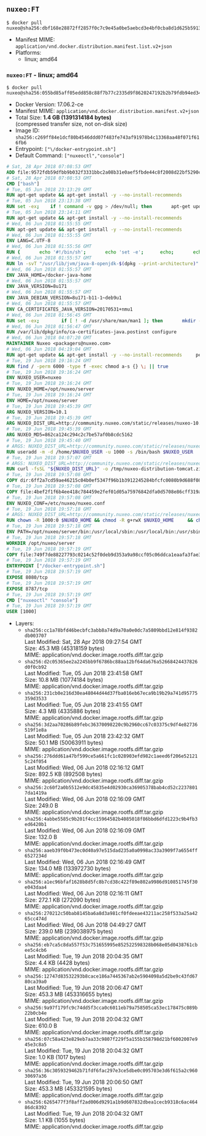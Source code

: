 ## `nuxeo:FT`

```console
$ docker pull nuxeo@sha256:dbf168e28872ff2857f0c7c9e45a0be5aebcd3e4bf0cba8d1d625b5913f60a15
```

-	Manifest MIME: `application/vnd.docker.distribution.manifest.list.v2+json`
-	Platforms:
	-	linux; amd64

### `nuxeo:FT` - linux; amd64

```console
$ docker pull nuxeo@sha256:055bd85aff05edd858c88f7b77c2335d9f8620247192b2b79fdb94ed34c19027
```

-	Docker Version: 17.06.2-ce
-	Manifest MIME: `application/vnd.docker.distribution.manifest.v2+json`
-	Total Size: **1.4 GB (1391314184 bytes)**  
	(compressed transfer size, not on-disk size)
-	Image ID: `sha256:c269ff84e1dcf80b4546ddd07f483fe743af91978b4c13368aa48f071f616fb6`
-	Entrypoint: `["\/docker-entrypoint.sh"]`
-	Default Command: `["nuxeoctl","console"]`

```dockerfile
# Sat, 28 Apr 2018 07:08:53 GMT
ADD file:9572fdb59dfbb9b032f3331bbc2a08b31e0aef5fbde44c8f2008d22bf5290cf2 in / 
# Sat, 28 Apr 2018 07:08:53 GMT
CMD ["bash"]
# Tue, 05 Jun 2018 23:13:29 GMT
RUN apt-get update && apt-get install -y --no-install-recommends 		ca-certificates 		curl 		netbase 		wget 	&& rm -rf /var/lib/apt/lists/*
# Tue, 05 Jun 2018 23:13:38 GMT
RUN set -ex; 	if ! command -v gpg > /dev/null; then 		apt-get update; 		apt-get install -y --no-install-recommends 			gnupg 			dirmngr 		; 		rm -rf /var/lib/apt/lists/*; 	fi
# Tue, 05 Jun 2018 23:14:11 GMT
RUN apt-get update && apt-get install -y --no-install-recommends 		bzr 		git 		mercurial 		openssh-client 		subversion 				procps 	&& rm -rf /var/lib/apt/lists/*
# Wed, 06 Jun 2018 01:55:55 GMT
RUN apt-get update && apt-get install -y --no-install-recommends 		bzip2 		unzip 		xz-utils 	&& rm -rf /var/lib/apt/lists/*
# Wed, 06 Jun 2018 01:55:55 GMT
ENV LANG=C.UTF-8
# Wed, 06 Jun 2018 01:55:56 GMT
RUN { 		echo '#!/bin/sh'; 		echo 'set -e'; 		echo; 		echo 'dirname "$(dirname "$(readlink -f "$(which javac || which java)")")"'; 	} > /usr/local/bin/docker-java-home 	&& chmod +x /usr/local/bin/docker-java-home
# Wed, 06 Jun 2018 01:55:57 GMT
RUN ln -svT "/usr/lib/jvm/java-8-openjdk-$(dpkg --print-architecture)" /docker-java-home
# Wed, 06 Jun 2018 01:55:57 GMT
ENV JAVA_HOME=/docker-java-home
# Wed, 06 Jun 2018 01:55:57 GMT
ENV JAVA_VERSION=8u171
# Wed, 06 Jun 2018 01:55:57 GMT
ENV JAVA_DEBIAN_VERSION=8u171-b11-1~deb9u1
# Wed, 06 Jun 2018 01:55:57 GMT
ENV CA_CERTIFICATES_JAVA_VERSION=20170531+nmu1
# Wed, 06 Jun 2018 01:56:45 GMT
RUN set -ex; 		if [ ! -d /usr/share/man/man1 ]; then 		mkdir -p /usr/share/man/man1; 	fi; 		apt-get update; 	apt-get install -y --no-install-recommends 		openjdk-8-jdk="$JAVA_DEBIAN_VERSION" 		ca-certificates-java="$CA_CERTIFICATES_JAVA_VERSION" 	; 	rm -rf /var/lib/apt/lists/*; 		[ "$(readlink -f "$JAVA_HOME")" = "$(docker-java-home)" ]; 		update-alternatives --get-selections | awk -v home="$(readlink -f "$JAVA_HOME")" 'index($3, home) == 1 { $2 = "manual"; print | "update-alternatives --set-selections" }'; 	update-alternatives --query java | grep -q 'Status: manual'
# Wed, 06 Jun 2018 01:56:47 GMT
RUN /var/lib/dpkg/info/ca-certificates-java.postinst configure
# Wed, 06 Jun 2018 04:07:20 GMT
MAINTAINER Nuxeo <packagers@nuxeo.com>
# Wed, 06 Jun 2018 04:19:04 GMT
RUN apt-get update && apt-get install -y --no-install-recommends     perl     locales     pwgen     imagemagick     ffmpeg2theora     ufraw     poppler-utils     libwpd-tools     exiftool     ghostscript     libreoffice  && rm -rf /var/lib/apt/lists/*
# Tue, 19 Jun 2018 19:16:24 GMT
RUN find / -perm 6000 -type f -exec chmod a-s {} \; || true
# Tue, 19 Jun 2018 19:16:24 GMT
ENV NUXEO_USER=nuxeo
# Tue, 19 Jun 2018 19:16:24 GMT
ENV NUXEO_HOME=/opt/nuxeo/server
# Tue, 19 Jun 2018 19:16:24 GMT
ENV HOME=/opt/nuxeo/server
# Tue, 19 Jun 2018 19:45:39 GMT
ARG NUXEO_VERSION=10.1
# Tue, 19 Jun 2018 19:45:39 GMT
ARG NUXEO_DIST_URL=http://community.nuxeo.com/static/releases/nuxeo-10.1/nuxeo-server-10.1-tomcat.zip
# Tue, 19 Jun 2018 19:45:39 GMT
ARG NUXEO_MD5=862ca124c294c2c7be57af0b8cdc5162
# Tue, 19 Jun 2018 19:45:40 GMT
# ARGS: NUXEO_DIST_URL=http://community.nuxeo.com/static/releases/nuxeo-10.1/nuxeo-server-10.1-tomcat.zip NUXEO_MD5=862ca124c294c2c7be57af0b8cdc5162 NUXEO_VERSION=10.1
RUN useradd -m -d /home/$NUXEO_USER -u 1000 -s /bin/bash $NUXEO_USER
# Tue, 19 Jun 2018 19:57:07 GMT
# ARGS: NUXEO_DIST_URL=http://community.nuxeo.com/static/releases/nuxeo-10.1/nuxeo-server-10.1-tomcat.zip NUXEO_MD5=862ca124c294c2c7be57af0b8cdc5162 NUXEO_VERSION=10.1
RUN curl -fsSL "${NUXEO_DIST_URL}" -o /tmp/nuxeo-distribution-tomcat.zip     && if [ $NUXEO_VERSION != "master" ]; then echo "$NUXEO_MD5 /tmp/nuxeo-distribution-tomcat.zip" | md5sum -c -; fi     && mkdir -p /tmp/nuxeo-distribution $(dirname $NUXEO_HOME)     && unzip -q -d /tmp/nuxeo-distribution /tmp/nuxeo-distribution-tomcat.zip     && DISTDIR=$(/bin/ls /tmp/nuxeo-distribution | head -n 1)     && mv /tmp/nuxeo-distribution/$DISTDIR $NUXEO_HOME     && sed -i -e "s/^org.nuxeo.distribution.package.*/org.nuxeo.distribution.package=docker/" $NUXEO_HOME/templates/common/config/distribution.properties     && rm -rf /tmp/nuxeo-distribution*     && chmod +x $NUXEO_HOME/bin/*ctl $NUXEO_HOME/bin/*.sh     && chmod g+rwX $NUXEO_HOME/bin/*ctl $NUXEO_HOME/bin/*.sh     && $NUXEO_HOME/bin/nuxeoctl mp-init
# Tue, 19 Jun 2018 19:57:08 GMT
COPY dir:6ff2a7cd59ae46215c04b0ef5347f96b1b3912245284bfcfc0080b9d688f08f0 in /opt/nuxeo/server/templates/docker 
# Tue, 19 Jun 2018 19:57:08 GMT
COPY file:4bef2f1f6b4ee418c784459e2fef01d05a75976842dfa0d5708e86cff319a87c in /etc/nuxeo/nuxeo.conf.template 
# Tue, 19 Jun 2018 19:57:08 GMT
ENV NUXEO_CONF=/etc/nuxeo/nuxeo.conf
# Tue, 19 Jun 2018 19:57:18 GMT
# ARGS: NUXEO_DIST_URL=http://community.nuxeo.com/static/releases/nuxeo-10.1/nuxeo-server-10.1-tomcat.zip NUXEO_MD5=862ca124c294c2c7be57af0b8cdc5162 NUXEO_VERSION=10.1
RUN chown -R 1000:0 $NUXEO_HOME && chmod -R g+rwX $NUXEO_HOME     && chown -R 1000:0 /etc/nuxeo && chmod g+rwX /etc/nuxeo && rm -f $NUXEO_HOME/bin/nuxeo.conf     && mkdir -p /var/lib/nuxeo/data     && chown -R 1000:0 /var/lib/nuxeo/data && chmod -R g+rwX /var/lib/nuxeo/data     && mkdir -p /var/log/nuxeo     && chown -R 1000:0 /var/log/nuxeo && chmod -R g+rwX /var/log/nuxeo     && mkdir -p /var/run/nuxeo     && chown -R 1000:0 /var/run/nuxeo && chmod -R g+rwX /var/run/nuxeo     && mkdir -p /docker-entrypoint-initnuxeo.d     && chown -R 1000:0 /docker-entrypoint-initnuxeo.d && chmod -R g+rwX /docker-entrypoint-initnuxeo.d      && chmod g=u /etc/passwd
# Tue, 19 Jun 2018 19:57:18 GMT
ENV PATH=/opt/nuxeo/server/bin:/usr/local/sbin:/usr/local/bin:/usr/sbin:/usr/bin:/sbin:/bin
# Tue, 19 Jun 2018 19:57:18 GMT
WORKDIR /opt/nuxeo/server
# Tue, 19 Jun 2018 19:57:19 GMT
COPY file:749f7de88227793c0214c52f0deb9d353a9a98ccf05c06ddca1eaafa3fae3e51 in / 
# Tue, 19 Jun 2018 19:57:19 GMT
ENTRYPOINT ["/docker-entrypoint.sh"]
# Tue, 19 Jun 2018 19:57:19 GMT
EXPOSE 8080/tcp
# Tue, 19 Jun 2018 19:57:19 GMT
EXPOSE 8787/tcp
# Tue, 19 Jun 2018 19:57:19 GMT
CMD ["nuxeoctl" "console"]
# Tue, 19 Jun 2018 19:57:19 GMT
USER [1000]
```

-	Layers:
	-	`sha256:cc1a78bfd46becbfc3abb8a74d9a70a0e0dc7a5809bbd12e814f9382db003707`  
		Last Modified: Sat, 28 Apr 2018 09:27:54 GMT  
		Size: 45.3 MB (45318159 bytes)  
		MIME: application/vnd.docker.image.rootfs.diff.tar.gzip
	-	`sha256:d2c05365ee2a2245bb9f6786bc88aa12bf64da676a52668424437826d0f0cb92`  
		Last Modified: Tue, 05 Jun 2018 23:41:58 GMT  
		Size: 10.8 MB (10774184 bytes)  
		MIME: application/vnd.docker.image.rootfs.diff.tar.gzip
	-	`sha256:231cb0e216d30ea48044d44d37fba016eb67eca9b19b29a741d95775359d3533`  
		Last Modified: Tue, 05 Jun 2018 23:41:55 GMT  
		Size: 4.3 MB (4335886 bytes)  
		MIME: application/vnd.docker.image.rootfs.diff.tar.gzip
	-	`sha256:3d2aa70286b89febc36370098220c9b2960cc67c03375c9df4e82736519f1e8a`  
		Last Modified: Tue, 05 Jun 2018 23:42:32 GMT  
		Size: 50.1 MB (50063911 bytes)  
		MIME: application/vnd.docker.image.rootfs.diff.tar.gzip
	-	`sha256:276ddd61a47bf599ce5a661fc1c028903efd982c1aeed6f206e521215c24f054`  
		Last Modified: Wed, 06 Jun 2018 02:16:12 GMT  
		Size: 892.5 KB (892508 bytes)  
		MIME: application/vnd.docker.image.rootfs.diff.tar.gzip
	-	`sha256:2c60f2a0b5512e9dc45835e4d02930ca36905378bab4cd52c22378017da1419a`  
		Last Modified: Wed, 06 Jun 2018 02:16:09 GMT  
		Size: 249.0 B  
		MIME: application/vnd.docker.image.rootfs.diff.tar.gzip
	-	`sha256:4abbe5585c9b201f4cc15964582b4085018f86bbd6dfd1223c9b4fb3ed6420b1`  
		Last Modified: Wed, 06 Jun 2018 02:16:09 GMT  
		Size: 132.0 B  
		MIME: application/vnd.docker.image.rootfs.diff.tar.gzip
	-	`sha256:aaeb39f0b473ec0d40a97e515dad235a0a0998ac33a3909f7a6554ff6527234d`  
		Last Modified: Wed, 06 Jun 2018 02:16:49 GMT  
		Size: 134.0 MB (133972730 bytes)  
		MIME: application/vnd.docker.image.rootfs.diff.tar.gzip
	-	`sha256:a1ec96bfaf1628b8d5fc8b7cd38c422f89e802a9986d910851745f30e043daa4`  
		Last Modified: Wed, 06 Jun 2018 02:16:11 GMT  
		Size: 272.1 KB (272090 bytes)  
		MIME: application/vnd.docker.image.rootfs.diff.tar.gzip
	-	`sha256:270212c50bab8145ba6a8d3a981cf0fdeeae43211ac258f533a25a4265cc474d`  
		Last Modified: Wed, 06 Jun 2018 04:49:27 GMT  
		Size: 239.0 MB (239038975 bytes)  
		MIME: application/vnd.docker.image.rootfs.diff.tar.gzip
	-	`sha256:eb7ca5c8da557f53c751655995e852522598328b068e05d0438761cbee5c4cb6`  
		Last Modified: Tue, 19 Jun 2018 20:04:35 GMT  
		Size: 4.4 KB (4428 bytes)  
		MIME: application/vnd.docker.image.rootfs.diff.tar.gzip
	-	`sha256:12747d83532293b8cace186a7445367ab2e5904098a5d2be9c43fd6780ca39a0`  
		Last Modified: Tue, 19 Jun 2018 20:06:47 GMT  
		Size: 453.3 MB (453316655 bytes)  
		MIME: application/vnd.docker.image.rootfs.diff.tar.gzip
	-	`sha256:9a97f179fc9c74dd5f3cca0c6011eb79a758505ca53ec178475c089b22b0cb4e`  
		Last Modified: Tue, 19 Jun 2018 20:04:32 GMT  
		Size: 610.0 B  
		MIME: application/vnd.docker.image.rootfs.diff.tar.gzip
	-	`sha256:07c58a423e829eb7aa33c9807f229f5a155b158798d21bf6002007e945e3c8a5`  
		Last Modified: Tue, 19 Jun 2018 20:04:32 GMT  
		Size: 1.0 KB (1017 bytes)  
		MIME: application/vnd.docker.image.rootfs.diff.tar.gzip
	-	`sha256:36c3059329462b71fdf6fac297e3ce5dbe0c095703e3d6f615a2c96030697a36`  
		Last Modified: Tue, 19 Jun 2018 20:06:50 GMT  
		Size: 453.3 MB (453321595 bytes)  
		MIME: application/vnd.docker.image.rootfs.diff.tar.gzip
	-	`sha256:6265477f3f8aff2ad006d9291a1b9d607832dbea1cecb9318c6ac46486dc8392`  
		Last Modified: Tue, 19 Jun 2018 20:04:32 GMT  
		Size: 1.1 KB (1055 bytes)  
		MIME: application/vnd.docker.image.rootfs.diff.tar.gzip
